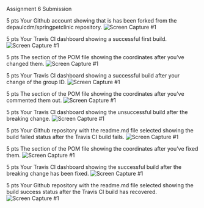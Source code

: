 Assignment 6 Submission

5 pts Your Github account showing that is has been forked from the depaulcdm/springpetclinic repository.
![Screen Capture #1](images/01.jpg)

5 pts Your Travis CI dashboard showing a successful first build.
![Screen Capture #1](images/02.jpg)

5 pts The section of the POM file showing the coordinates after you’ve changed them.
![Screen Capture #1](images/03.jpg)

5 pts Your Travis CI dashboard showing a successful build after your change of the group ID.
![Screen Capture #1](images/04.jpg)

5 pts The section of the POM file showing the coordinates after you’ve commented them out.
![Screen Capture #1](images/05.jpg)

5 pts Your Travis CI dashboard showing the unsuccessful build after the breaking change.
![Screen Capture #1](images/06.jpg)

5 pts Your Github repository with the readme.md file selected showing the build failed status after the Travis CI build fails.
![Screen Capture #1](images/07.jpg)

5 pts The section of the POM file showing the coordinates after you’ve fixed them.
![Screen Capture #1](images/08.jpg)

5 pts Your Travis CI dashboard showing the successful build after the breaking change has been fixed.
![Screen Capture #1](images/09.jpg)

5 pts Your Github repository with the readme.md file selected showing the build success status after the Travis CI build has recovered.
![Screen Capture #1](images/10.jpg)